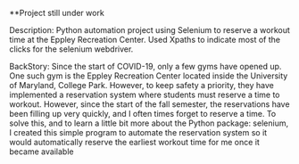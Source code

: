 **Project still under work

Description: Python automation project using Selenium to reserve a workout time at the Eppley Recreation Center. Used Xpaths to indicate most of the clicks for the selenium webdriver.

BackStory:
Since the start of COVID-19, only a few gyms have opened up. One such gym is the Eppley Recreation Center located inside the University of Maryland, College Park. However, to keep safety a priority, they have implemented a reservation system where students must reserve a time to workout. However, since the start of the fall semester, the reservations have been filling up very quickly, and I often times forget to reserve a time. To solve this, and to learn a little bit more about the Python package: selenium, I created this simple program to automate the reservation system so it would automatically reserve the earliest workout time for me once it became available